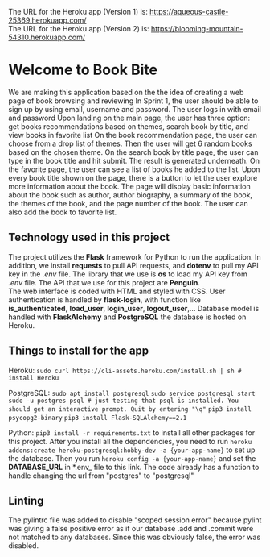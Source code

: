 The URL for the Heroku app (Version 1) is: https://aqueous-castle-25369.herokuapp.com/ \
The URL for the Heroku app (Version 2) is: https://blooming-mountain-54310.herokuapp.com/

# Welcome to Book Bite

We are making this application based on the the idea of creating a web page of book browsing and reviewing
In Sprint 1, the user should be able to sign up by using email, username and password. The user logs in with email and password
Upon landing on the main page, the user has three option: get books recommendations based on themes, search book by title, and view books in favorite list
On the book recommendation page, the user can choose from a drop list of themes. Then the user will get 6 random books based on the chosen theme.
On the search book by title page, the user can type in the book title and hit submit. The result is generated underneath.
On the favorite page, the user can see a list of books he added to the list.
Upon every book title shown on the page, there is a button to let the user explore more information about the book. The page will display basic information about the book such as author, author biography, a summary of the book, the themes of the book, and the page number of the book.
The user can also add the book to favorite list.

## Technology used in this project

The project utilizes the **Flask** framework for Python to run the application.
In addition, we install **requests** to pull API requests, and **dotenv** to pull my API key in the _.env_ file.
The library that we use is **os** to load my API key from _.env_ file.
The API that we use for this project are **Penguin**.  
The web interface is coded with HTML and styled with CSS.
User authentication is handled by **flask-login**, with function like **is_authenticated**, **load_user**, **login_user**, **logout_user**,...
Database model is handled with **FlaskAlchemy** and **PostgreSQL** the database is hosted on Heroku.

## Things to install for the app

Heroku: `sudo curl https://cli-assets.heroku.com/install.sh | sh # install Heroku`

PostgreSQL: `sudo apt install postgresql`
`sudo service postgresql start`
`sudo -u postgres psql # just testing that psql is installed. You should get an interactive prompt. Quit by entering "\q"`
`pip3 install psycopg2-binary`
`pip3 install Flask-SQLAlchemy==2.1`

Python: `pip3 install -r requirements.txt` to install all other packages for this project.
After you install all the dependencies, you need to run `heroku addons:create heroku-postgresql:hobby-dev -a {your-app-name}` to set up the database.
Then you run `heroku config -a {your-app-name}` and set the **DATABASE_URL** in \*.env\_ file to this link. The code already has a function to handle changing the url from "postgres" to "postgresql"

## Linting

The pylintrc file was added to disable "scoped session error" because pylint was giving a false positive error as if our database .add and .commit were not matched to any databases. Since this was obviously false, the error was disabled.
